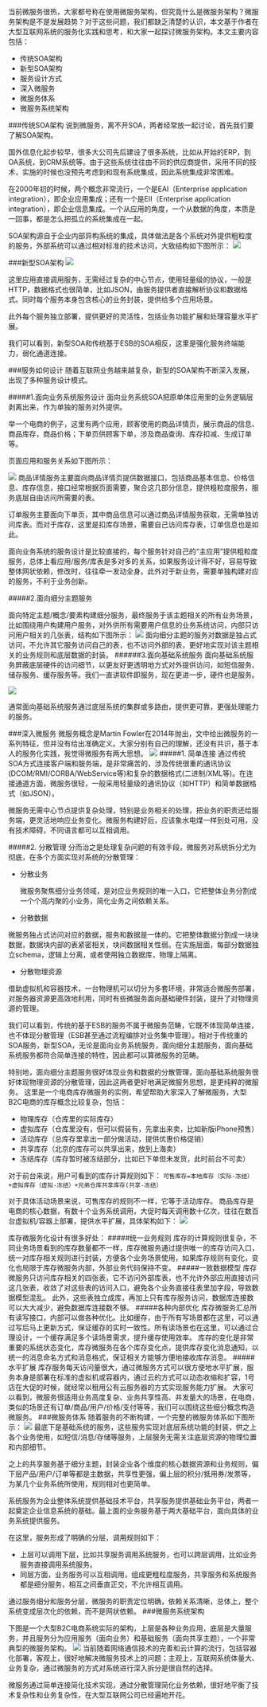 当前微服务很热，大家都号称在使用微服务架构，但究竟什么是微服务架构？微服务架构是不是发展趋势？对于这些问题，我们都缺乏清楚的认识，本文基于作者在大型互联网系统的服务化实践和思考，和大家一起探讨微服务架构。本文主要内容包括：
 - 传统SOA架构
 - 新型SOA架构
 - 服务设计方式
 - 深入微服务
 - 微服务体系
 - 微服务系统架构
 
###传统SOA架构
说到微服务，离不开SOA，两者经常放一起讨论，首先我们要了解SOA架构。

国外信息化起步较早，很多大公司先后建设了很多系统，比如从开始的ERP，到OA系统，到CRM系统等。由于这些系统往往由不同的供应商提供，采用不同的技术，实施的时候也没预先考虑到和现有系统集成，因此系统集成非常困难。

在2000年初的时候，两个概念非常流行，一个是EAI（Enterprise application integration），即企业应用集成；还有一个是EII（Enterprise application integration），即企业信息集成。一个从应用的角度，一个从数据的角度，本质是一回事，都是怎么把孤立的系统集成在一起。

SOA架构源自于企业内部异构系统的集成，具体做法是各个系统对外提供粗粒度的服务，外部系统可以通过相对标准的技术访问，大致结构如下图所示：
![](http://oc9orpe44.bkt.clouddn.com/17-3-17/43052884-file_1489714926960_298f.png)

###新型SOA架构
![](http://oc9orpe44.bkt.clouddn.com/17-3-17/87040576-file_1489715058341_6b14.png)

这里应用直接调用服务，无需经过复杂的中心节点，使用轻量级的协议，一般是HTTP，数据格式也很简单，比如JSON，由服务提供者直接解析协议和数据格式。同时每个服务本身包含核心的业务封装，提供给多个应用场景。

此外每个服务独立部署，提供更好的灵活性，包括业务功能扩展和处理容量水平扩展。

我们可以看到，新型SOA和传统基于ESB的SOA相反，这里是强化服务终端能力，弱化通道连接。

###服务如何设计
随着互联网业务越来越复杂，新型的SOA架构不断深入发展，出现了多种服务设计模式。

#####1.面向业务系统服务设计
 面向业务系统SOA把原单体应用里的业务逻辑层剥离出来，作为单独的服务对外提供。
 
 举一个电商的例子，这里有两个应用，顾客使用的商品详情页，展示商品的信息、商品库存，商品价格；下单页供顾客下单，涉及商品查询、库存扣减、生成订单等。
 
 页面应用和服务关系如下图所示：
 
 ![](http://oc9orpe44.bkt.clouddn.com/17-3-17/85406039-file_1489715223799_109c5.png)
 商品详情服务主要面向商品详情页提供数据接口，包括商品基本信息、价格信息、库存信息，接口经常根据页面需要，聚合这几部分信息，提供粗粒度服务，服务底层自由访问所需要的表。
 
 订单服务主要面向下单页，其中商品信息可以通过商品详情服务获取，无需单独访问库表。而对于库存，这里是扣库存场景，需要自己访问库存表，订单信息也是如此。
 
 面向业务系统的服务设计是比较直接的，每个服务针对自己的“主应用”提供粗粒度服务，总体上看应用/服务/库表是多对多的关系，如果服务设计得不好，容易导致整体网状依赖，修改时，往往牵一发动全身。此外对于新业务，需要单独构建对应的服务，不利于业务创新。

#####2.面向细分主题服务

面向特定主题/概念/要素构建细分服务，最终服务于该主题相关的所有业务场景，比如围绕用户构建用户服务，对外供所有需要用户信息的业务系统访问，内部只访问用户相关的几张表，结构如下图所示：
![](http://oc9orpe44.bkt.clouddn.com/17-3-17/50971889-file_1489715311383_97d7.png)
面向细分主题的服务对数据是独占式访问，不允许其它服务访问自己的表，也不访问外部的表，更好地实现对该主题相关的业务规则和底层数据的封装。
######3.面向基础系统服务
面向基础系统服务屏蔽底层硬件的访问细节，以更友好更透明地方式对外提供访问，如短信服务、储存服务、缓存服务等。我们一直讲软件即服务，现在更进一步，硬件也是服务。

![](http://oc9orpe44.bkt.clouddn.com/17-3-17/23081585-file_1489715369300_1dbc.png)

通常面向基础系统服务通过底层系统的集群或多路由，提供更可靠，更强处理能力的服务。

###深入微服务
微服务概念是Martin Fowler在2014年抛出，文中给出微服务的一系列特征，但并没有给出准确定义。大家分别有自己的理解，还没有共识，基于本人的服务化实践，我觉得微服务有两大思想。
![](http://oc9orpe44.bkt.clouddn.com/17-3-17/16271247-file_1489715414968_12c3f.png)
#####1. 简单连接
通过传统SOA方式连接客户端和服务端，是非常痛苦的，涉及传统很重的通讯协议(DCOM/RMI/CORBA/WebService等)和复杂的数据格式(二进制/XML等)。在连接通道方面，微服务很轻，一般采用轻量级的通讯协议（如HTTP）和简单数据格式（如JSON）。

微服务无需中心节点提供复杂处理，特别是业务相关的处理，把业务的职责还给服务端，更灵活地响应业务变化。微服务构建好后，应该象水电煤一样到处可用，没有技术障碍，不同语言都可以互相调用。

#####2. 分散管理
分而治之是处理复杂问题的有效手段，微服务对系统拆分尤为彻底，在多个方面实现对系统的分散管理：
 - 分散业务
 
   微服务聚焦细分业务领域，是对应业务规则的唯一入口，它把整体业务分割成一个个高内聚的小业务，简化业务之间依赖关系。
 - 分散数据
  
  微服务独占式访问对应的数据，服务和数据是一体的。它把整体数据分割成一块块数据，数据块内部的表紧密相关，块间数据相关性弱。在实施层面，每部分数据独立schema，逻辑上分离，或者使用独立数据库，物理上隔离。
 - 分散物理资源
  
  借助虚拟机和容器技术，一台物理机可以切分为多套环境，非常适合微服务部署，对服务器资源更高效地利用，同时有些微服务面向基础硬件封装，提升了对物理资源的管理。

我们可以看到，传统的基于ESB的服务不属于微服务范畴，它既不体现简单连接，也不体现分散管理（ESB甚至通过流程编排对业务集中管理）。相对于传统重的SOA服务，新型SOA，无论是面向业务系统服务，面向细分主题服务，面向基础系统服务都符合简单连接的特性，因此都可以算微服务的范畴。

特别地，面向细分主题服务很好体现业务和数据的分散管理，面向基础系统服务很好体现物理资源的分散管理，因此这两者更好地满足微服务思想，是更纯粹的微服务。
这里是一个电商库存微服务的实例，希望帮助大家深入了解微服务，大型B2C电商的库存概念比较复杂，包括：
 - 物理库存（仓库里的实际库存）
 - 虚拟库存（仓库里没有，但可以假装有，先拿出来卖，比如新版iPhone预售）
 - 活动库存（总库存里拿出一部分做活动，提供优惠价格促销）
 - 共享库存（北京的库存可以共享出来，放到上海卖）
 - 冻结库存（库存暂时被冻结部分，比如已下单但未发货，此时前台不可卖）
 
对于前台来说，用户可看到的库存计算规则如下：
`可售库存=本地库存（实际-冻结）+虚拟库存（虚拟-冻结）+兄弟仓库共享库存(共享-冻结）`

对于具体活动场景来说，可售库存的规则不一样，它等于活动库存。
商品库存是电商的核心数据，有数十个业务系统调用，大促时每天调用数十亿次，往往在数百台虚拟机/容器上部署，提供水平扩展，具体架构如下：
![](http://oc9orpe44.bkt.clouddn.com/17-3-17/44102533-file_1489715616403_10aad.png)

库存微服务化设计有很多好处：
#####统一业务规则
库存的计算规则很复杂，不同业务场景看到的库存数量都不一样，库存微服务通过提供唯一的库存访问入口，统一对库存相关规则进行封装，方便各个业务场景使用，如果库存规则有变化，变化也局限于库存微服务内部，外部业务代码保持不变。
#####一致数据模型
库存微服务只访问库存相关的四张表，它不访问外部库表，也不允许外部应用直接访问这几张表，收敛了对这些表的访问入口，避免各个业务直接往表里加字段，导致数据模型混乱。
此外，这些表独立成库，再加上只有库存服务访问，数据库连接数可以大大减少，避免数据库连接数不够。
#####各种内部优化
库存微服务汇总所有读写接口，内部可以做各种优化。比如缓存，由于所有写场景都在这里，可以通过写后马上更新方式，保证缓存的实时一致性。所有读场景也在这里，可以通过合理设计，一个缓存满足多个读场景需求，提升缓存使用效率。
库存的变化是非常重要的系统状态变化，库存微服务在各个库存变化点，提供库存变化消息通知，以统一的消息命名方式和消息格式，保证相关方能够方便地接收库存消息。
#####水平扩展
库存服务每天访问量很大，通过微服务方式可以很方便地水平扩展，服务本身是部署在标准的虚拟机或容器内，通过云的方式可以动态收缩和扩容，1号店在大促的时候，就经常以租用公有云服务器的方式实现服务能力扩展。
大家可以看到，微服务很适用业务高度复杂、业务共享性高、并发量大的场景，在电商，类似的场景还有订单/商品/用户/价格/支付等等，我们可以围绕这些细分概念构造微服务。
###微服务体系
随着服务的不断构建，一个完整的微服务体系如下图所示：
![](http://oc9orpe44.bkt.clouddn.com/17-3-17/26557863-file_1489715724691_64c.png)
最底下是基础系统的服务，这些服务实现对底层系统功能的封装，供之上各个业务使用，如短信/消息/存储等服务，上层服务无需关注底层资源的物理位置和内部细节。

之上的共享服务基于细分主题，封装企业各个维度的核心数据资源和业务规则，偏下层产品/用户/订单等都是主数据，共享性更强，偏上层的积分/抵用券/发票等，为某几个业务系统所使用，规则相对也更简单。

系统服务为企业整体系统提供基础技术平台，共享服务提供基础业务平台，两者一起奠定企业信息系统的基础。最上面的业务服务基于两大基础平台，面向具体的业务系统提供服务。

在这里，服务形成了明确的分层，调用规则如下：
 - 上层可以调用下层，比如共享服务调用系统服务，也可以跨层调用，比如业务服务直接调用系统服务。
 - 同层方面，业务服务可以互相调用，组成更粗粒度服务，共享服务和系统服务都是细分服务，相互之间垂直正交，不允许相互调用。
 
通过服务细分和服务分层，微服务的职责定位明确，依赖关系清晰，总体上，整个系统变成层次化的依赖，而不是网状依赖。
###微服务系统架构

下图是一个大型B2C电商系统实际的架构，上层是各种业务应用，底层是大量服务，并且服务分为应用服务（面向业务）和基础服务（面向共享主题），一个非常典型的微服务架构。
![](http://oc9orpe44.bkt.clouddn.com/17-3-17/3908305-file_1489715800594_34c2.png)
当前随着网络通信技术的完善和云计算的流行，包括容器化部署，客观上，很好地解决微服务技术上的问题；主观上，互联网系统体量大、业务复杂，通过微服务的方式对系统进行深入拆分是很自然的选择。

微服务通过简单连接简化技术实现，通过分散管理简化业务依赖，很好地平衡了技术复杂性和业务复杂性，在大型互联网公司已经遍地开花。





